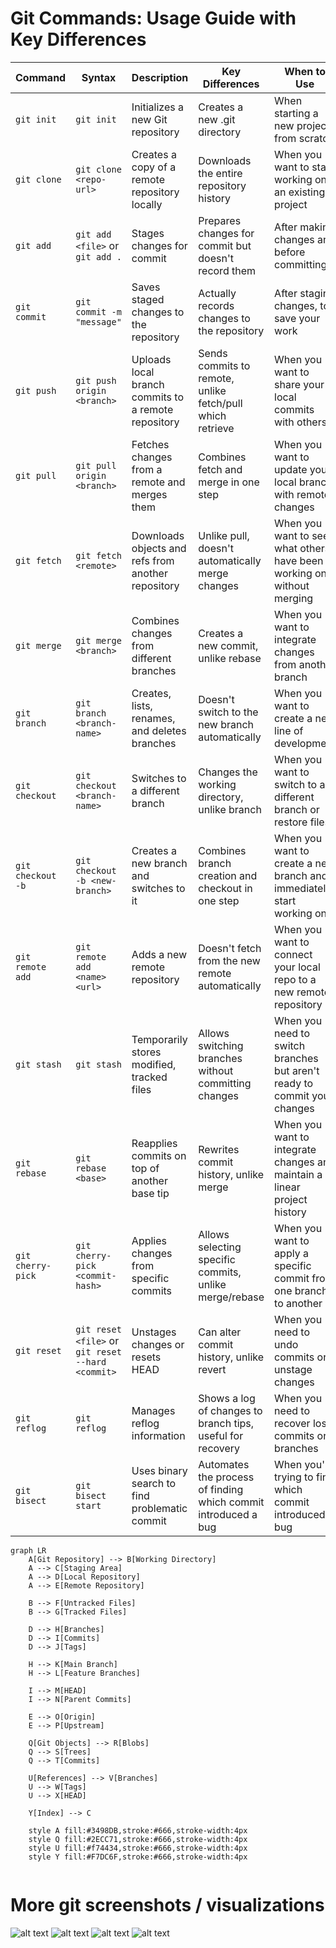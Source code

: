 # Git Commands: Usage Guide with Key Differences

| Command             | Syntax                                                | Description                                         | Key Differences                                                | When to Use                                                              | Level        |
| ------------------- | ----------------------------------------------------- | --------------------------------------------------- | -------------------------------------------------------------- | ------------------------------------------------------------------------ | ------------ |
| `git init`        | `git init`                                          | Initializes a new Git repository                    | Creates a new .git directory                                   | When starting a new project from scratch                                 | Basic        |
| `git clone`       | `git clone <repo-url>`                              | Creates a copy of a remote repository locally       | Downloads the entire repository history                        | When you want to start working on an existing project                    | Basic        |
| `git add`         | `git add <file>` or `git add .`                   | Stages changes for commit                           | Prepares changes for commit but doesn't record them            | After making changes and before committing                               | Basic        |
| `git commit`      | `git commit -m "message"`                           | Saves staged changes to the repository              | Actually records changes to the repository                     | After staging changes, to save your work                                 | Basic        |
| `git push`        | `git push origin <branch>`                          | Uploads local branch commits to a remote repository | Sends commits to remote, unlike fetch/pull which retrieve      | When you want to share your local commits with others                    | Basic        |
| `git pull`        | `git pull origin <branch>`                          | Fetches changes from a remote and merges them       | Combines fetch and merge in one step                           | When you want to update your local branch with remote changes            | Basic        |
| `git fetch`       | `git fetch <remote>`                                | Downloads objects and refs from another repository  | Unlike pull, doesn't automatically merge changes               | When you want to see what others have been working on without merging    | Intermediate |
| `git merge`       | `git merge <branch>`                                | Combines changes from different branches            | Creates a new commit, unlike rebase                            | When you want to integrate changes from another branch                   | Intermediate |
| `git branch`      | `git branch <branch-name>`                          | Creates, lists, renames, and deletes branches       | Doesn't switch to the new branch automatically                 | When you want to create a new line of development                        | Intermediate |
| `git checkout`    | `git checkout <branch-name>`                        | Switches to a different branch                      | Changes the working directory, unlike branch                   | When you want to switch to a different branch or restore files           | Intermediate |
| `git checkout -b` | `git checkout -b <new-branch>`                      | Creates a new branch and switches to it             | Combines branch creation and checkout in one step              | When you want to create a new branch and immediately start working on it | Intermediate |
| `git remote add`  | `git remote add <name> <url>`                       | Adds a new remote repository                        | Doesn't fetch from the new remote automatically                | When you want to connect your local repo to a new remote repository      | Intermediate |
| `git stash`       | `git stash`                                         | Temporarily stores modified, tracked files          | Allows switching branches without committing changes           | When you need to switch branches but aren't ready to commit your changes | Intermediate |
| `git rebase`      | `git rebase <base>`                                 | Reapplies commits on top of another base tip        | Rewrites commit history, unlike merge                          | When you want to integrate changes and maintain a linear project history | Advanced     |
| `git cherry-pick` | `git cherry-pick <commit-hash>`                     | Applies changes from specific commits               | Allows selecting specific commits, unlike merge/rebase         | When you want to apply a specific commit from one branch to another      | Advanced     |
| `git reset`       | `git reset <file>` or `git reset --hard <commit>` | Unstages changes or resets HEAD                     | Can alter commit history, unlike revert                        | When you need to undo commits or unstage changes                         | Advanced     |
| `git reflog`      | `git reflog`                                        | Manages reflog information                          | Shows a log of changes to branch tips, useful for recovery     | When you need to recover lost commits or branches                        | Advanced     |
| `git bisect`      | `git bisect start`                                  | Uses binary search to find problematic commit       | Automates the process of finding which commit introduced a bug | When you're trying to find which commit introduced a bug                 | Advanced     |

```mermaid
graph LR
    A[Git Repository] --> B[Working Directory]
    A --> C[Staging Area]
    A --> D[Local Repository]
    A --> E[Remote Repository]

    B --> F[Untracked Files]
    B --> G[Tracked Files]

    D --> H[Branches]
    D --> I[Commits]
    D --> J[Tags]

    H --> K[Main Branch]
    H --> L[Feature Branches]

    I --> M[HEAD]
    I --> N[Parent Commits]

    E --> O[Origin]
    E --> P[Upstream]

    Q[Git Objects] --> R[Blobs]
    Q --> S[Trees]
    Q --> T[Commits]

    U[References] --> V[Branches]
    U --> W[Tags]
    U --> X[HEAD]

    Y[Index] --> C

    style A fill:#3498DB,stroke:#666,stroke-width:4px
    style Q fill:#2ECC71,stroke:#666,stroke-width:4px
    style U fill:#f74434,stroke:#666,stroke-width:4px
    style Y fill:#F7DC6F,stroke:#666,stroke-width:4px


```

# More git screenshots / visualizations
![alt text](img/git-758797522.png)
![alt text](<img/git-3268223099 (1).png>)
![alt text](img/Git-Basics-and-Beginners-Guide-1.png)
![alt text](img/gitcheatsheet-1444450616.png)